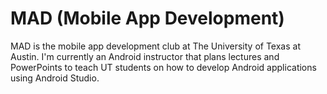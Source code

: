 # MAD (Mobile App Development)
MAD is the mobile app development club at The University of Texas at Austin. I'm currently an Android
instructor that plans lectures and PowerPoints to teach UT students on how to develop Android
applications using Android Studio.